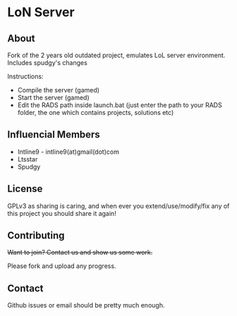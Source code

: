 LoN Server
==================
About
------
Fork of the 2 years old outdated project, emulates LoL server environment. Includes spudgy's changes

Instructions:
* Compile the server (gamed)
* Start the server (gamed)
* Edit the RADS path inside launch.bat (just enter the path to your RADS folder, the one which contains projects, solutions etc)

Influencial Members
-------
* Intline9 - intline9(at)gmail(dot)com
* Ltsstar
* Spudgy

License
-------
GPLv3 as sharing is caring, and when ever you extend/use/modify/fix any of this project you should share it again!

Contributing
------------
~~Want to join? Contact us and show us some work.~~

Please fork and upload any progress.

Contact
-------
Github issues or email should be pretty much enough.